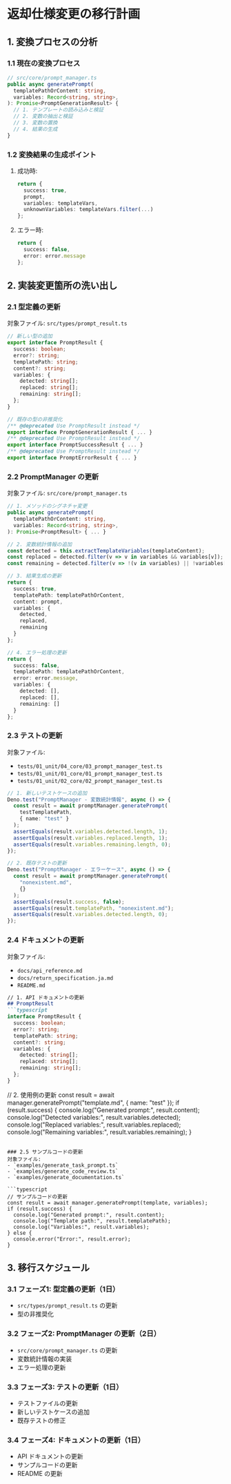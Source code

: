 # 返却仕様変更の移行計画

## 1. 変換プロセスの分析

### 1.1 現在の変換プロセス
```typescript
// src/core/prompt_manager.ts
public async generatePrompt(
  templatePathOrContent: string,
  variables: Record<string, string>,
): Promise<PromptGenerationResult> {
  // 1. テンプレートの読み込みと検証
  // 2. 変数の抽出と検証
  // 3. 変数の置換
  // 4. 結果の生成
}
```

### 1.2 変換結果の生成ポイント
1. 成功時:
   ```typescript
   return {
     success: true,
     prompt,
     variables: templateVars,
     unknownVariables: templateVars.filter(...)
   };
   ```
2. エラー時:
   ```typescript
   return {
     success: false,
     error: error.message
   };
   ```

## 2. 実装変更箇所の洗い出し

### 2.1 型定義の更新
対象ファイル: `src/types/prompt_result.ts`
```typescript
// 新しい型の追加
export interface PromptResult {
  success: boolean;
  error?: string;
  templatePath: string;
  content?: string;
  variables: {
    detected: string[];
    replaced: string[];
    remaining: string[];
  };
}

// 既存の型の非推奨化
/** @deprecated Use PromptResult instead */
export interface PromptGenerationResult { ... }
/** @deprecated Use PromptResult instead */
export interface PromptSuccessResult { ... }
/** @deprecated Use PromptResult instead */
export interface PromptErrorResult { ... }
```

### 2.2 PromptManager の更新
対象ファイル: `src/core/prompt_manager.ts`
```typescript
// 1. メソッドのシグネチャ変更
public async generatePrompt(
  templatePathOrContent: string,
  variables: Record<string, string>,
): Promise<PromptResult> { ... }

// 2. 変数統計情報の追加
const detected = this.extractTemplateVariables(templateContent);
const replaced = detected.filter(v => v in variables && variables[v]);
const remaining = detected.filter(v => !(v in variables) || !variables[v]);

// 3. 結果生成の更新
return {
  success: true,
  templatePath: templatePathOrContent,
  content: prompt,
  variables: {
    detected,
    replaced,
    remaining
  }
};

// 4. エラー処理の更新
return {
  success: false,
  templatePath: templatePathOrContent,
  error: error.message,
  variables: {
    detected: [],
    replaced: [],
    remaining: []
  }
};
```

### 2.3 テストの更新
対象ファイル:
- `tests/01_unit/04_core/03_prompt_manager_test.ts`
- `tests/01_unit/01_core/01_prompt_manager_test.ts`
- `tests/01_unit/02_core/02_prompt_manager_test.ts`

```typescript
// 1. 新しいテストケースの追加
Deno.test("PromptManager - 変数統計情報", async () => {
  const result = await promptManager.generatePrompt(
    testTemplatePath,
    { name: "test" }
  );
  assertEquals(result.variables.detected.length, 1);
  assertEquals(result.variables.replaced.length, 1);
  assertEquals(result.variables.remaining.length, 0);
});

// 2. 既存テストの更新
Deno.test("PromptManager - エラーケース", async () => {
  const result = await promptManager.generatePrompt(
    "nonexistent.md",
    {}
  );
  assertEquals(result.success, false);
  assertEquals(result.templatePath, "nonexistent.md");
  assertEquals(result.variables.detected.length, 0);
});
```

### 2.4 ドキュメントの更新
対象ファイル:
- `docs/api_reference.md`
- `docs/return_specification.ja.md`
- `README.md`

```markdown
// 1. API ドキュメントの更新
## PromptResult
```typescript
interface PromptResult {
  success: boolean;
  error?: string;
  templatePath: string;
  content?: string;
  variables: {
    detected: string[];
    replaced: string[];
    remaining: string[];
  };
}
```

// 2. 使用例の更新
const result = await manager.generatePrompt("template.md", { name: "test" });
if (result.success) {
  console.log("Generated prompt:", result.content);
  console.log("Detected variables:", result.variables.detected);
  console.log("Replaced variables:", result.variables.replaced);
  console.log("Remaining variables:", result.variables.remaining);
}
```

### 2.5 サンプルコードの更新
対象ファイル:
- `examples/generate_task_prompt.ts`
- `examples/generate_code_review.ts`
- `examples/generate_documentation.ts`

```typescript
// サンプルコードの更新
const result = await manager.generatePrompt(template, variables);
if (result.success) {
  console.log("Generated prompt:", result.content);
  console.log("Template path:", result.templatePath);
  console.log("Variables:", result.variables);
} else {
  console.error("Error:", result.error);
}
```

## 3. 移行スケジュール

### 3.1 フェーズ1: 型定義の更新（1日）
- `src/types/prompt_result.ts` の更新
- 型の非推奨化

### 3.2 フェーズ2: PromptManager の更新（2日）
- `src/core/prompt_manager.ts` の更新
- 変数統計情報の実装
- エラー処理の更新

### 3.3 フェーズ3: テストの更新（1日）
- テストファイルの更新
- 新しいテストケースの追加
- 既存テストの修正

### 3.4 フェーズ4: ドキュメントの更新（1日）
- API ドキュメントの更新
- サンプルコードの更新
- README の更新

